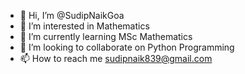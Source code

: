 - 👋 Hi, I’m @SudipNaikGoa
- 👀 I’m interested in Mathematics
- 🌱 I’m currently learning MSc Mathematics
- 💞️ I’m looking to collaborate on Python Programming
- 📫 How to reach me sudipnaik839@gmail.com

<!---
SudipNaikGoa/SudipNaikGoa is a ✨ special ✨ repository because its `README.md` (this file) appears on your GitHub profile.
You can click the Preview link to take a look at your changes.
--->
